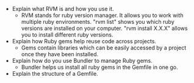 * Explain what RVM is and how you use it.
  * RVM stands for ruby version manager. It allows you to work with multiple ruby environments. "rvm list" shows you which ruby versions are installed on your computer. "rvm install X.X.X" allows you to install different ruby versions.
* Explain how Ruby gems help reuse code across projects.
  * Gems contain libraries which can be easily accessed by a project once they have been installed.
* Explain how do you use Bundler to manage Ruby gems.
  * Bundler helps us install all ruby gems in the Gemfile in one go.
* Explain the structure of a Gemfile.

